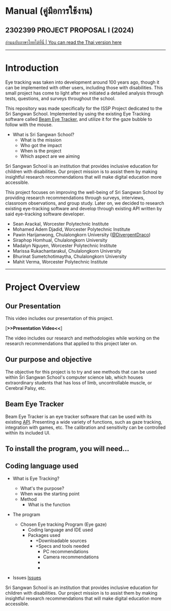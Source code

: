 # Manual (คู่มือการใช้งาน)

## 2302399 PROJECT PROPOSAL I (2024)

[อ่านฉบับภาษาไทยได้ที่นี่ | You can read the Thai version here]()

---

# Introduction

Eye tracking was taken into development around 100 years ago, though it can be implemented with other users, including those with disabilities. This small project has come to light after we initiated a detailed analysis through tests, questions, and surveys throughout the school.

This repository was made specifically for the ISSP Project dedicated to the Sri Sangwan School. Implemented by using the existing Eye Tracking software called [Beam Eye Tracker](), and utilize it for the gaze bubble to follow with the mouse.



* What is Sri Sangwan School?
  * What is the mission
  * Who got the impact
  * When is the project
  * Which aspect are we aiming



Sri Sangwan School is an institution that provides inclusive education for children with disabilities. Our project mission is to assist them by making insightful research recommendations that will make digital education more accessible.

This project focuses on improving the well-being of Sri Sangwan School by providing research recommendations through surveys, interviews, classroom observations, and group study. Later on, we decided to research existing eye-tracking software and develop through existing API written by said eye-tracking software developer.

 * Sean Arackal, Worcester Polytechnic Institute
 * Mohamed Adem Djadid, Worcester Polytechnic Institute
 * Pawin Harijanwong, Chulalongkorn University ([@DivergentDraco]())
 * Siraphop Homhual, Chulalongkorn University
 * Madalyn Nguyen, Worcester Polytechnic Institute
 * Marissa Rukachantarakul, Chulalongkorn University
 * Bhurinat Sumetchotimaytha, Chulalongkorn University
 * Mahit Verma, Worcester Polytechnic Institute

---

# Project Overview

## Our Presentation

This video includes our presentation of this project.

[**>>Presentation Video<<**]

The video includes our research and methodologies while working on the research recommendations that applied to this project later on.


## Our purpose and objective

The objective for this project is to try and see methods that can be used within Sri Sangwan School's computer science lab, which houses extraordinary students that has loss of limb, uncontrollable muscle, or Cerebral Palsy, etc.

## Beam Eye Tracker

Beam Eye Tracker is an eye tracker software that can be used with its existing [API](). Presenting a wide variety of functions, such as gaze tracking, integration with games, etc. The calibration and sensitivity can be controlled within its included UI.

To install the program, you will need...
 - 


## Coding language used






* What is Eye Tracking?
  * What's the purpose?
  * When was the starting point
  * Method
    * What is the function
   

* The program
  * Chosen Eye tracking Program (Eye gaze)
    * Coding language and IDE used
    * Packages used
      * +Downloadable sources
      * +Specs and tools needed
        * PC recommendations
        * Camera recommendations
        * 
        * 


* Issues 
[Issues](https://www.reddit.com/r/MicrosoftFlightSim/comments/1ew95qh/does_anybody_actually_use_eye_tracking/)

Sri Sangwan School is an institution that provides inclusive education for children with disabilities. Our project mission is to assist them by making insightful research recommendations that will make digital education more accessible.
